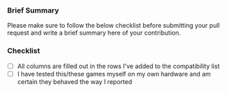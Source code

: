 ### Brief Summary
Please make sure to follow the below checklist before submitting your pull request and write a brief summary here of your contribution.

### Checklist
- [ ] All columns are filled out in the rows I've added to the compatibility list
- [ ] I have tested this/these games myself on my own hardware and am certain they behaved the way I reported
